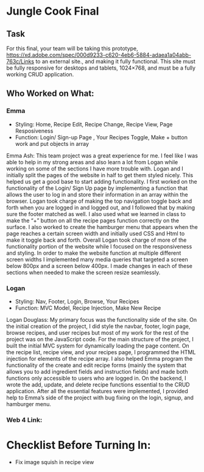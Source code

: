 # Jungle Cook Final

## Task

For this final, your team will be taking this prototype, https://xd.adobe.com/spec/000d9233-c620-4eb6-5884-adaea1a04abb-763c/Links to an external site., and making it fully functional. This site must be fully responsive for desktops and tablets, 1024×768, and must be a fully working CRUD application.

## Who Worked on What:

### Emma

- Styling: Home, Recipe Edit, Recipe Change, Recipe View, Page Resposiveness
- Function: Login/ Sign-up Page , Your Recipes Toggle, Make + button work and put objects in array

Emma Ash: This team project was a great experience for me. I feel like I was able to help in my strong areas and also learn a lot from Logan while working on some of the sections I have more trouble with. Logan and I initially split the pages of the website in half to get them styled nicely. This helped us get a good base to start adding functionality. I first worked on the functionality of the Login/ Sign Up page by implementing a function that allows the user to log in and store their information in an array within the browser. Logan took charge of making the top navigation toggle back and forth when you are logged in and logged out, and I followed that by making sure the footer matched as well. I also used what we learned in class to make the “+” button on all the recipe pages function correctly on the surface. I also worked to create the hamburger menu that appears when the page reaches a certain screen width and initially used CSS and Html to make it toggle back and forth. Overall Logan took charge of more of the functionality portion of the website while I focused on the responsiveness and styling. In order to make the website function at multiple different screen widths I implemented many media queries that targeted a screen below 800px and a screen below 400px. I made changes in each of these sections when needed to make the screen resize seamlessly.

### Logan

- Styling: Nav, Footer, Login, Browse, Your Recipes
- Function: MVC Model, Recipe Injection, Make New Recipe

Logan Douglass: My primary focus was the functionality side of the site. On the initial creation of the project, I did style the navbar, footer, login page, browse recipes, and user recipes but most of my work for the rest of the project was on the JavaScript code. For the main structure of the project, I built the initial MVC system for dynamically loading the page content. On the recipe list, recipe view, and your recipes page, I programmed the HTML injection for elements of the recipe array. I also helped Emma program the functionality of the create and edit recipe forms (mainly the system that allows you to add ingredient fields and instruction fields) and made both functions only accessible to users who are logged in. On the backend, I wrote the add, update, and delete recipe functions essential to the CRUD application. After all the essential features were implemented, I provided help to Emma’s side of the project with bug fixing on the login, signup, and hamburger menu.

### Web 4 Link:

# Checklist Before Turning In:

- Fix image squish in recipe view
